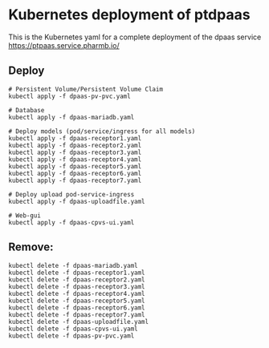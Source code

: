 # Kubernetes deployment of ptdpaas
This is the Kubernetes yaml for a complete deployment of the dpaas service https://ptpaas.service.pharmb.io/

## Deploy
```
# Persistent Volume/Persistent Volume Claim
kubectl apply -f dpaas-pv-pvc.yaml

# Database
kubectl apply -f dpaas-mariadb.yaml

# Deploy models (pod/service/ingress for all models)
kubectl apply -f dpaas-receptor1.yaml
kubectl apply -f dpaas-receptor2.yaml
kubectl apply -f dpaas-receptor3.yaml
kubectl apply -f dpaas-receptor4.yaml
kubectl apply -f dpaas-receptor5.yaml
kubectl apply -f dpaas-receptor6.yaml
kubectl apply -f dpaas-receptor7.yaml

# Deploy upload pod-service-ingress
kubectl apply -f dpaas-uploadfile.yaml

# Web-gui
kubectl apply -f dpaas-cpvs-ui.yaml
```
## Remove:
```
kubectl delete -f dpaas-mariadb.yaml
kubectl delete -f dpaas-receptor1.yaml
kubectl delete -f dpaas-receptor2.yaml
kubectl delete -f dpaas-receptor3.yaml
kubectl delete -f dpaas-receptor4.yaml
kubectl delete -f dpaas-receptor5.yaml
kubectl delete -f dpaas-receptor6.yaml
kubectl delete -f dpaas-receptor7.yaml
kubectl delete -f dpaas-uploadfile.yaml
kubectl delete -f dpaas-cpvs-ui.yaml
kubectl delete -f dpaas-pv-pvc.yaml
```

